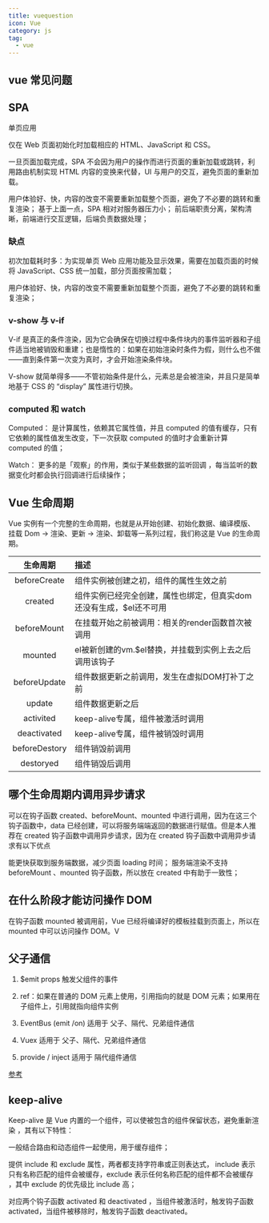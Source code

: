 ```yaml
---
title: vuequestion
icon: Vue
category: js
tag:
  - vue
---
```


## vue 常见问题

## SPA

单页应用

仅在 Web 页面初始化时加载相应的 HTML、JavaScript 和 CSS。

一旦页面加载完成，SPA 不会因为用户的操作而进行页面的重新加载或跳转，利用路由机制实现 HTML 内容的变换来代替，UI 与用户的交互，避免页面的重新加载。

用户体验好、快，内容的改变不需要重新加载整个页面，避免了不必要的跳转和重复渲染；
基于上面一点，SPA 相对对服务器压力小；
前后端职责分离，架构清晰，前端进行交互逻辑，后端负责数据处理；

### 缺点

初次加载耗时多：为实现单页 Web 应用功能及显示效果，需要在加载页面的时候将 JavaScript、CSS 统一加载，部分页面按需加载；

用户体验好、快，内容的改变不需要重新加载整个页面，避免了不必要的跳转和重复渲染；

### v-show 与 v-if

V-if 是真正的条件渲染，因为它会确保在切换过程中条件块内的事件监听器和子组件适当地被销毁和重建；也是惰性的：如果在初始渲染时条件为假，则什么也不做——直到条件第一次变为真时，才会开始渲染条件块。

V-show 就简单得多——不管初始条件是什么，元素总是会被渲染，并且只是简单地基于 CSS 的 “display” 属性进行切换。

### computed 和 watch

Computed： 是计算属性，依赖其它属性值，并且 computed 的值有缓存，只有它依赖的属性值发生改变，下一次获取 computed 的值时才会重新计算 computed 的值；

Watch： 更多的是「观察」的作用，类似于某些数据的监听回调 ，每当监听的数据变化时都会执行回调进行后续操作；

## Vue 生命周期

Vue 实例有一个完整的生命周期，也就是从开始创建、初始化数据、编译模版、挂载 Dom -> 渲染、更新 -> 渲染、卸载等一系列过程，我们称这是 Vue 的生命周期。

|     生命周期      | 描述                                   |
|:-------------:|:-------------------------------------|
| beforeCreate  | 组件实例被创建之初，组件的属性生效之前                  |
|    created    | 组件实例已经完全创建，属性也绑定，但真实dom还没有生成，$el还不可用 |
|  beforeMount  | 在挂载开始之前被调用：相关的render函数首次被调用          |
|    mounted    | el被新创建的vm.$el替换，并挂载到实例上去之后调用该钩子      |
| beforeUpdate  | 组件数据更新之前调用，发生在虚拟DOM打补丁之前             |
|    update     | 组件数据更新之后                             |
|   activited   | keep-alive专属，组件被激活时调用                |
|  deactivated  | keep-alive专属，组件被销毁时调用                |
| beforeDestory | 组件销毁前调用                              |
|   destoryed   | 组件销毁后调用                              |

## 哪个生命周期内调用异步请求

可以在钩子函数 created、beforeMount、mounted 中进行调用，因为在这三个钩子函数中，data 已经创建，可以将服务端端返回的数据进行赋值。但是本人推荐在 created 钩子函数中调用异步请求，因为在 created 钩子函数中调用异步请求有以下优点

能更快获取到服务端数据，减少页面 loading 时间；
服务端渲染不支持 beforeMount 、mounted 钩子函数，所以放在 created 中有助于一致性；

## 在什么阶段才能访问操作 DOM

在钩子函数 mounted 被调用前，Vue 已经将编译好的模板挂载到页面上，所以在 mounted 中可以访问操作 DOM。V

## 父子通信

1. $emit props 触发父组件的事件

2. ref：如果在普通的 DOM 元素上使用，引用指向的就是 DOM 元素；如果用在子组件上，引用就指向组件实例

3. EventBus (emit /on) 适用于 父子、隔代、兄弟组件通信

4. Vuex 适用于 父子、隔代、兄弟组件通信

5. provide / inject 适用于 隔代组件通信

[参考](https://www.jianshu.com/p/9f460e66ce01)

## keep-alive

Keep-alive 是 Vue 内置的一个组件，可以使被包含的组件保留状态，避免重新渲染 ，其有以下特性：

一般结合路由和动态组件一起使用，用于缓存组件；

提供 include 和 exclude 属性，两者都支持字符串或正则表达式， include 表示只有名称匹配的组件会被缓存，exclude 表示任何名称匹配的组件都不会被缓存 ，其中 exclude 的优先级比 include 高；

对应两个钩子函数 activated 和 deactivated ，当组件被激活时，触发钩子函数 activated，当组件被移除时，触发钩子函数 deactivated。
